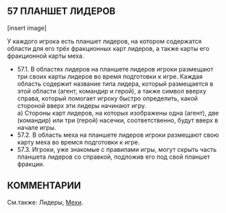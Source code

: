 57 ПЛАНШЕТ ЛИДЕРОВ
---
[insert image]

У каждого игрока есть планшет лидеров, на котором содержатся области для его трёх фракционных карт лидеров, а также карты его фракционной карты меха.
* 57.1. В областях лидеров на планшете лидеров игроки размещают три своих карты лидеров во время подготовки к игре. Каждая область содержит название типа лидера, который размещается в этой области (агент, командир и герой), а также символ вверху справа, который помогает игроку быстро определить, какой стороной вверх эти лидеры начинают игру.  
  а) Стороны карт лидеров, на которых изображены одна (агент), две (командир) или три (герой) насечки, соответственно, будут вверх в начале игры.
* 57.2. В область меха на планшете лидеров игроки размещают свою карту меха во времся подготовки к игре.
* 57.3. Игроки, уже знакомые с правилами игры, могут скрыть часть планшета лидеров со справкой, подложив его под свой планшет фракции.

КОММЕНТАРИИ
---
См.также: Лидеры, [Мехи](mechs.md).
